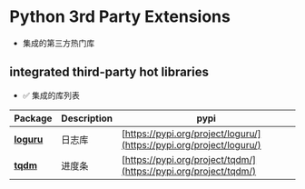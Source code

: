 # Python 3rd Party Extensions

- 集成的第三方热门库

## integrated third-party hot libraries

- ✅ 集成的库列表

| Package | Description | pypi |
| --- | --- | ---     |
| **[loguru](https://github.com/Delgan/loguru)** | 日志库 | [https://pypi.org/project/loguru/](https://pypi.org/project/loguru/) |
| **[tqdm](https://github.com/tqdm/tqdm)** | 进度条 | [https://pypi.org/project/tqdm/](https://pypi.org/project/tqdm/) |
